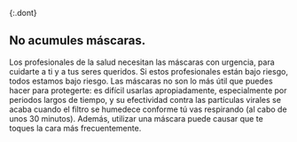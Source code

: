 {:.dont}
## No acumules máscaras. 

Los profesionales de la salud necesitan las máscaras con urgencia, para cuidarte a ti y a tus seres queridos. Si estos profesionales están bajo riesgo, todos estamos bajo riesgo. Las máscaras no son lo más útil que puedes hacer para protegerte: es difícil usarlas apropiadamente, especialmente por periodos largos de tiempo, y su efectividad contra las partículas virales se acaba cuando el filtro se humedece conforme tú vas respirando (al cabo de unos 30 minutos). Además, utilizar una máscara puede causar que te toques la cara más frecuentemente.
